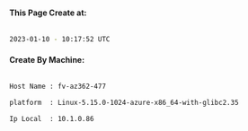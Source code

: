 
   
#### This Page Create at:

```bash

2023-01-10 - 10:17:52 UTC

```

#### Create By Machine:

```bash

Host Name : fv-az362-477

platform  : Linux-5.15.0-1024-azure-x86_64-with-glibc2.35

Ip Local  : 10.1.0.86

```

